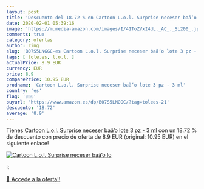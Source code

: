 ```yaml
---
layout: post
title: 'Descuento del 18.72 % en Cartoon L.o.l. Surprise neceser baã‘o lo'
date: 2020-02-01 05:39:16
image: 'https://m.media-amazon.com/images/I/41ToZVxI4dL._AC_._SL200_.jpg'
comments: true
category: ofertas
author: ring
slug: 'B07S5LNGGC-es Cartoon L.o.l. Surprise neceser baã‘o lote 3 pz - 3 ml'
tags: [ tole.es, l.o.l. ]
actualPrice: 8.9 EUR
currency: EUR
price: 8.9
comparePrice: 10.95 EUR
prodname: 'Cartoon L.o.l. Surprise neceser baã‘o lote 3 pz - 3 ml'
country: 'es'
flag: '🇪🇸'
buyurl: 'https://www.amazon.es/dp/B07S5LNGGC/?tag=tolees-21'
descuento: '18.72'
average: '8.9'
---
```


Tienes [Cartoon L.o.l. Surprise neceser baã‘o lote 3 pz - 3 ml](https://www.amazon.es/dp/B07S5LNGGC/?tag=tolees-21) con un 18.72 % de descuento con precio de oferta de 8.9 EUR (original: 10.95 EUR) en el siguiente enlace!

[![Cartoon L.o.l. Surprise neceser baã‘o lo](https://m.media-amazon.com/images/I/41ToZVxI4dL._AC_._SL200_.jpg)](https://www.amazon.es/dp/B07S5LNGGC/?tag=tolees-21)

ℹ️:


[🛒 Accede a la oferta!!](https://www.amazon.es/dp/B07S5LNGGC/?tag=tolees-21)
